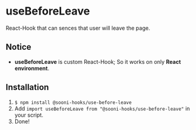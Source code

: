 # useBeforeLeave
React-Hook that can sences that user will leave the page.

## Notice
- **useBeforeLeave** is custom React-Hook; So it works on only **React environment**.

## Installation
1. `$ npm install @sooni-hooks/use-before-leave`
2. Add `import useBeforeLeave from "@sooni-hooks/use-before-leave"` in your script.
3. Done!